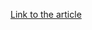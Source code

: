 [Link to the article](https://www.cisa.gov/news-events/alerts/2025/09/18/cisa-releases-nine-industrial-control-systems-advisories)
